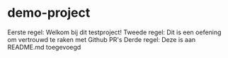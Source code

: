 # demo-project

Eerste regel: Welkom bij dit testproject!
Tweede regel: Dit is een oefening om vertrouwd te raken met Github PR's
Derde regel: Deze is aan README.md toegevoegd
